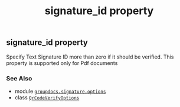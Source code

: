﻿---
title: signature_id property
second_title: GroupDocs.Signature for Python via .NET API References
description: 
type: docs
url: /python-net/groupdocs.signature.options/qrcodeverifyoptions/signature_id/
is_root: false
weight: 140
---

## signature_id property


Specify Text Signature ID more than zero if it should be verified. This property is supported only for Pdf documents

### See Also
* module [`groupdocs.signature.options`](../../)
* class [`QrCodeVerifyOptions`](/signature/python-net/groupdocs.signature.options/qrcodeverifyoptions)
